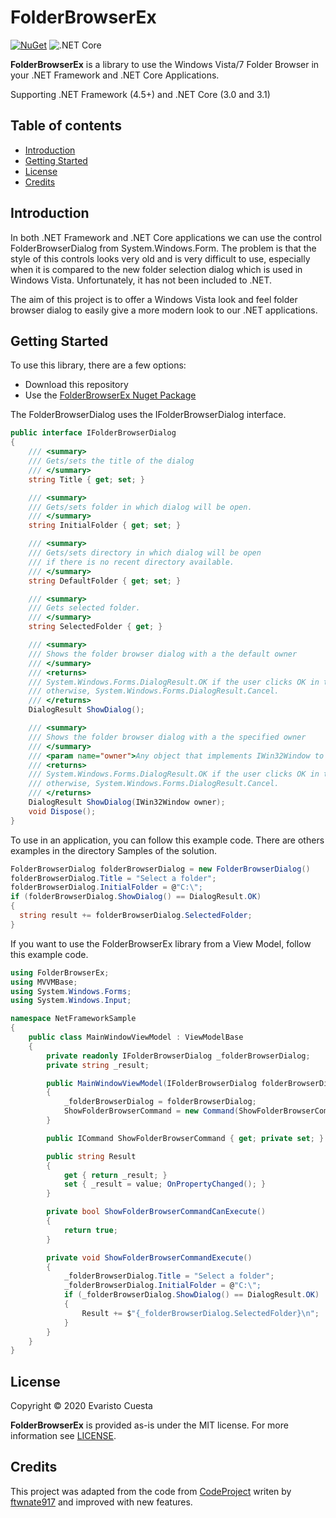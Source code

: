 # FolderBrowserEx
[![NuGet](https://img.shields.io/nuget/v/FolderBrowserEx)](https://nuget.org/packages/FolderBrowserEx/) ![.NET Core](https://github.com/evaristocuesta/FolderBrowserEx/workflows/.NET%20Core/badge.svg)

**FolderBrowserEx** is a library to use the Windows Vista/7 Folder Browser in your .NET Framework and .NET Core Applications. 

Supporting .NET Framework (4.5+) and .NET Core (3.0 and 3.1)

## Table of contents

  - [Introduction](#introduction)
  - [Getting Started](#getting-started)
  - [License](#license)
  - [Credits](#credits)

## Introduction

In both .NET Framework and .NET Core applications we can use the control FolderBrowserDialog from System.Windows.Form. The problem is that the style of this controls looks very old and is very difficult to use, especially when it is compared to the new folder selection dialog which is used in Windows Vista. Unfortunately, it has not been included to .NET. 

The aim of this project is to offer a Windows Vista look and feel folder browser dialog to easily give a more modern look to our .NET applications. 

## Getting Started

To use this library, there are a few options:

  - Download this repository
  - Use the [FolderBrowserEx Nuget Package](https://nuget.org/packages/FolderBrowserEx/)

The FolderBrowserDialog uses the IFolderBrowserDialog interface.
```csharp
public interface IFolderBrowserDialog
{
    /// <summary>
    /// Gets/sets the title of the dialog
    /// </summary>
    string Title { get; set; }

    /// <summary>
    /// Gets/sets folder in which dialog will be open.
    /// </summary>
    string InitialFolder { get; set; }

    /// <summary>
    /// Gets/sets directory in which dialog will be open 
    /// if there is no recent directory available.
    /// </summary>
    string DefaultFolder { get; set; }

    /// <summary>
    /// Gets selected folder.
    /// </summary>
    string SelectedFolder { get; }

    /// <summary>
    /// Shows the folder browser dialog with a the default owner
    /// </summary>
    /// <returns>
    /// System.Windows.Forms.DialogResult.OK if the user clicks OK in the dialog box;
    /// otherwise, System.Windows.Forms.DialogResult.Cancel.
    /// </returns>
    DialogResult ShowDialog();

    /// <summary>
    /// Shows the folder browser dialog with a the specified owner
    /// </summary>
    /// <param name="owner">Any object that implements IWin32Window to own the folder browser dialog</param>
    /// <returns>
    /// System.Windows.Forms.DialogResult.OK if the user clicks OK in the dialog box;
    /// otherwise, System.Windows.Forms.DialogResult.Cancel.
    /// </returns>
    DialogResult ShowDialog(IWin32Window owner);
    void Dispose();
}
```
To use in an application, you can follow this example code. There are others examples in the directory Samples of the solution. 

```csharp
FolderBrowserDialog folderBrowserDialog = new FolderBrowserDialog()
folderBrowserDialog.Title = "Select a folder";
folderBrowserDialog.InitialFolder = @"C:\";
if (folderBrowserDialog.ShowDialog() == DialogResult.OK)
{
  string result += folderBrowserDialog.SelectedFolder;
}
```

If you want to use the FolderBrowserEx library from a View Model, follow this example code.

```csharp
using FolderBrowserEx;
using MVVMBase;
using System.Windows.Forms;
using System.Windows.Input;

namespace NetFrameworkSample
{
    public class MainWindowViewModel : ViewModelBase
    {
        private readonly IFolderBrowserDialog _folderBrowserDialog;
        private string _result;

        public MainWindowViewModel(IFolderBrowserDialog folderBrowserDialog)
        {
            _folderBrowserDialog = folderBrowserDialog;
            ShowFolderBrowserCommand = new Command(ShowFolderBrowserCommandExecute, ShowFolderBrowserCommandCanExecute);
        }

        public ICommand ShowFolderBrowserCommand { get; private set; }

        public string Result
        { 
            get { return _result; }
            set { _result = value; OnPropertyChanged(); }
        }

        private bool ShowFolderBrowserCommandCanExecute()
        {
            return true;
        }

        private void ShowFolderBrowserCommandExecute()
        {
            _folderBrowserDialog.Title = "Select a folder";
            _folderBrowserDialog.InitialFolder = @"C:\";
            if (_folderBrowserDialog.ShowDialog() == DialogResult.OK)
            {
                Result += $"{_folderBrowserDialog.SelectedFolder}\n";
            }
        }
    }
}
```

## License

Copyright © 2020 Evaristo Cuesta 

**FolderBrowserEx** is provided as-is under the MIT license. For more information see [LICENSE](./LICENSE).

## Credits

This project was adapted from the code from [CodeProject](https://www.codeproject.com/Articles/5255769/Csharp-Select-FolderDialog-for-NET-Core-3-0) writen by [ftwnate917](https://www.codeproject.com/Members/ftwnate917) and improved with new features. 

